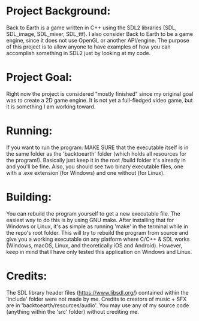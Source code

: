 # Project Background:
Back to Earth is a game written in C++ using the SDL2 libraries (SDL, SDL_image, SDL_mixer, SDL_ttf). I also consider Back to Earth to be a game engine, since it does not use OpenGL or another API/engine. The purpose of this project is to allow anyone to have examples of how you can accomplish something in SDL2 just by looking at my code.

# Project Goal:
Right now the project is considered "mostly finished" since my original goal was to create a 2D game engine. It is not yet a full-fledged video game, but it is something I am working toward.

# Running:
If you want to run the program: MAKE SURE that the executable itself is in the same folder as the 'backtoearth' folder (which holds all resources for the program!). Basically just keep it in the root /build folder it's already in and you'll be fine. Also, you should see two binary executable files, one with a .exe extension (for Windows) and one without (for Linux).

# Building:
You can rebuild the program yourself to get a new executable file. The easiest way to do this is by using GNU make. After installing that for Windows or Linux, it's as simple as running 'make' in the terminal while in the repo's root folder. This will try to rebuild the program from source and give you a working executable on any platform where C/C++ & SDL works (Windows, macOS, Linux, and theoretically iOS and Android). However, keep in mind that I have only tested this application on Windows and Linux.

# Credits:
The SDL library header files (https://www.libsdl.org/) contained within the 'include' folder were not made by me.
Credits to creators of music + SFX are in 'backtoearth/resources/audio'.
You may use any of my source code (anything within the 'src' folder) without crediting me.